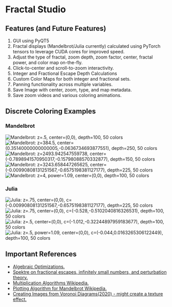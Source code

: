 # Fractal Studio

## Features (and Future Features)
1. GUI using PyQT5
2. Fractal displays (Mandelbrot/Julia currently) calculated using PyTorch tensors to leverage CUDA cores for improved speed.
3. Adjust the type of fractal, zoom depth, zoom factor, center, fractal power, and color map on-the-fly.
4. Click-to-center and scroll-to-zoom interactivity.
5. Integer and Fractional Escape Depth Calculations
6. Custom Color Maps for both integer and fractional sets.
7. Panning functionality across multiple variables.
8. Save Image with center, zoom, type, and map metadata.
9. Save zoom videos and various coloring animations.

## Discrete Coloring Examples
### Mandelbrot

![](./media/samples/mandelbrot/output_image_0.png "Mandelbrot: z=.5, center=(0,0), depth=100, 50 colors")
![](./media/samples/mandelbrot/output_image_1.png "Mandelbrot: z=384.5, center=(0.35140000000000005,-0.0636734693877551), depth=250, 50 colors")
![](./media/samples/mandelbrot/output_image_2.png "Mandelbrot: z=2493.942547559738, center=(-0.7898941570950317,-0.15798088570332877), depth=150, 50 colors")
![](./media/samples/mandelbrot/output_image_3.png "Mandelbrot: z=3243.658447265625, center=(-0.00990808131251567,-0.6575198381127177), depth=225, 50 colors")
![](./media/samples/mandelbrot/output_image_4.png "Mandelbrot: z=4, power=1.09, center=(0,0), depth=100, 50 colors")

### Julia

![](./media/samples/julia/output_image_0.png "Julia: z=.75, center=(0,0), c=(-0.00990808131251567,-0.6575198381127177), depth=225, 50 colors")
![](./media/samples/julia/output_image_1.png "Julia: z=.75, center=(0,0), c=(-0.528,-0.5102040816326531), depth=100, 50 colors")
![](./media/samples/julia/output_image_2.png "Julia: z=.5, center=(0,0), c=(-1.012,-0.32244897959183677), depth=100, 50 colors")
![](./media/samples/julia/output_image_3.png "Julia: z=.5, power=1.09, center=(0,0), c=(-0.044,0.0163265306122449), depth=100, 50 colors")

## Important References
- [Algebraic Optimizations.](https://randomascii.wordpress.com/2011/08/13/faster-fractals-through-algebra/)
- [Spektre on fractional escapes, infinitely small numbers, and perturbation theory.](https://stackoverflow.com/questions/66709289/what-are-the-fastest-algorithms-for-rendering-the-mandelbrot-set)
- [Multiplication Algorithms Wikipedia.](https://en.wikipedia.org/wiki/Multiplication_algorithm#Lattice_multiplication)
- [Plotting Algorithm for Mandelbrot Wikipedia.](https://en.wikipedia.org/wiki/Plotting_algorithms_for_the_Mandelbrot_set)
- [Creating Images from Voronoi Diagrams(2020) - might create a texture effect.](https://github.com/nickvdw/image-to-voronoi)